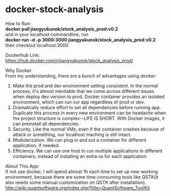 # docker-stock-analysis

How to Run: <br/>
<b>docker pull jiangyukunok/stock_analysis_prod:v0.2</b><br/>
and in your localhost commandline, run <br/>
<b>docker run -d -p 3000:3000 jiangyukunok/stock_analysis_prod:v0.2</b> <br/>
then checkout localhost:3000

Dockerhub Link:<br/>
https://hub.docker.com/r/jiangyukunok/stock_analysis_prod/

Why Docker:<br/>
From my understanding, there are a bunch of advantages using docker:<br/>
1. Make the prod and dev environment setting consistent. In the normal process, it's almost inevitable that
we come across different issues when deploy dev version to prod. Docker container provides an isolated environment,
which can run our app regardless of prod or dev.
2. Dramatically reduce effort to set all dependencies before running app. Duplicate this process in every new environment
can be headache when the project structure is complex--LIFE IS SHORT. With Docker images, it can preinstall all dependencies.
3. Security. Like the normal VMs, even if the container crashes because of attack or something, our localhost maching is still intact.
4. Modularization. We can plug in and out a container for different application, if needed.
5. Efficiency. We can use one host to run multiple applications in different containers, instead of installing an extra os for
each application.

About This App:<br/>
If not use docker, I will spend almost 1h each time to set up new working environment, because there are some
time-consuming tools like QSTK(it also needs some manual customization on QSTK after installation).<br/>
http://wiki.quantsoftware.org/index.php?title=QuantSoftware_ToolKit
